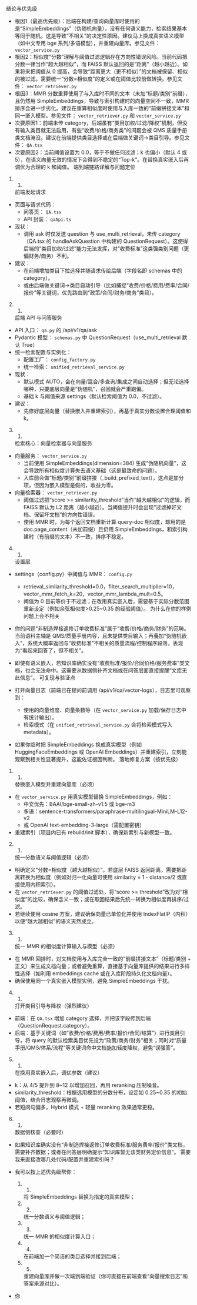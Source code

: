 结论与优先级

- 根因1（最高优先级）：后端在构建/查询向量库时使用的是“SimpleEmbeddings”（伪随机向量），没有任何语义能力，检索结果基本等同于随机。这是导致“不相关”的决定性原因。建议马上换成真实语义模型（如中文专用 bge 系列/多语模型），并重建向量库。参见文件： `vector_service.py`
- 根因2：相似度“分数”理解与阈值过滤逻辑存在方向性错误风险。当前代码把分数一律当作“越大越相似”，而 FAISS 默认返回的是“距离”（越小越近）。如果将来把阈值从 0 提高，会导致“距离更大（更不相似）”的文档被保留、相似的被过滤。需要统一“分数=相似度”的定义或在阈值比较前做转换。参见文件： `vector_retriever.py`
- 根因3：MMR 分数重算使用了与入库时不同的文本（未加“标题/类别”前缀），且仍然用 SimpleEmbeddings，导致与索引构建时的向量空间不一致，MMR 排序会进一步劣化。建议在重算相似度时使用与入库一致的“前缀拼接文本”和同一嵌入模型。参见文件： `vector_retriever.py` 和 `vector_service.py`
- 次要原因1：前端未传 category，后端虽有“类目加权/过滤/降权”机制，但没有输入类目就无法启用，有些“收费/价格/商务类”的问题会被 QMS 质量手册类文档淹没。建议在前端提供类目选择或在后端做关键词→类目引导。参见文件： `QA.tsx`
- 次要原因2：当前阈值设置为 0.0，等于不做任何过滤；k 也偏小（默认 4 或 5），在语义向量无效的情况下会得到不稳定的“Top-k”。在替换真实嵌入后再调优为合理的 k 和阈值。
端到端链路详解与问题定位

1. 1.
   前端发起请求
- 页面与请求代码：
  - 问答页： `QA.tsx`
  - API 封装： `qaApi.ts`
- 现状：
  - 调用 ask 时仅发送 question 与 use_multi_retrieval，未传 category（QA.tsx 的 handleAskQuestion 中构建的 QuestionRequest）。这使得后端的“类目加权/过滤”能力无法发挥，对“收费标准”这类强类别问题（更偏财务/商务）不利。
- 建议：
  - 在前端增加类目下拉选择并随请求传给后端（字段名即 schemas 中的 category）。
  - 或由后端做关键词→类目自动引导（比如捕捉“收费/价格/费用/费率/合同/报价”等关键词，优先路由到“政策/合同/财务/商务”类目）。
2. 1.
   后端 API 与问答服务
- API 入口： `qa.py` 的 /api/v1/qa/ask
- Pydantic 模型： `schemas.py` 中 QuestionRequest（use_multi_retrieval 默认 True）
- 统一检索配置与实例化：
  - 配置工厂： `config_factory.py`
  - 统一检索： `unified_retrieval_service.py`
- 现状：
  - 默认模式 AUTO，会在向量/混合/多查询/集成之间自动选择；但无论选择哪种，只要底层向量是“伪随机”，召回就会严重跑偏。
  - 基础 k 与阈值来源 settings（默认检索阈值为 0.0，不过滤）。
- 建议：
  - 先修好底层向量（替换嵌入并重建索引），再基于真实分数设置合理阈值和 k。
3. 1.
   检索核心：向量检索器与向量服务
- 向量服务： `vector_service.py`
  - 当前使用 SimpleEmbeddings(dimension=384) 生成“伪随机向量”，这会导致所有相似度计算失去语义基础（这是最致命的问题）。
  - 入库前会做“标题/类别”前缀拼接（_build_prefixed_text），这点是加分项，但因为嵌入模型是假的，收益为零。
- 向量检索器： `vector_retriever.py`
  - 阈值过滤把“score >= similarity_threshold”当作“越大越相似”的逻辑，而 FAISS 默认为 L2 距离（越小越近）。当阈值提升时会出现“过滤掉好文档、保留坏文档”的方向性错误。
  - 使用 MMR 时，为每个返回文档重新计算 query-doc 相似度，却用的是 doc.page_content（未加前缀）且仍用 SimpleEmbeddings，和索引构建时（有前缀的文本）不一致，排序不稳定。
4. 1.
   设置层
- settings（config.py）中阈值与 MMR： `config.py`
  - retrieval_similarity_threshold=0.0，filter_search_multiplier=10，vector_mmr_fetch_k=20，vector_mmr_lambda_mult=0.5。
  - 阈值为 0 目前等价于不过滤；在改用真实嵌入后，需要基于实际分数范围重新设定（例如余弦相似度>0.25~0.35 的经验阈值）。
为什么在你的样例问题上会不相关

- 你的问题“非制造焊接返修订单收费标准”属于“收费/价格/商务/财务”的范畴。当前语料主轴是 QMS/质量手册内容，且未提供类目输入；再叠加“伪随机嵌入”，系统大概率返回与“收费标准”不相关的质量流程/控制程序段落，表现为“看起来回答了，但不相关”。
- 即使有语义嵌入，若知识库确实没有“收费标准/报价/合同价格/服务费率”类文档，也会无法命中。这需要从数据侧补齐文档或在问答层面直接提醒“文库无此信息”。
可复现与验证点

- 打开向量日志（前端已在提问前调用 /api/v1/qa/vector-logs），日志里可观察到：
  - 使用的向量维度、向量条数等（在 `vector_service.py` 加载/保存日志中有统计输出）。
  - 检索模式（在 `unified_retrieval_service.py` 会将检索模式写入 metadata）。
- 如果你临时把 SimpleEmbeddings 换成真实模型（例如 HuggingFaceEmbeddings 或 OpenAI Embeddings）并重建索引，立刻能观察到相关性显著提升，这能佐证根因判断。
落地修复方案（按优先级）

1. 1.
   替换嵌入模型并重建向量库（必须）
- 在 `vector_service.py` 用真实模型替换 SimpleEmbeddings，例如：
  - 中文优先：BAAI/bge-small-zh-v1.5 或 bge-m3
  - 多语：sentence-transformers/paraphrase-multilingual-MiniLM-L12-v2
  - 或 OpenAI text-embedding-3-large（需配置密钥）
- 重建索引（项目内已有 rebuild/init 脚本），确保新索引与新模型一致。
2. 1.
   统一分数语义与阈值逻辑（必须）
- 明确定义“分数=相似度（越大越相似）”。若底层 FAISS 返回距离，需要把距离转换为相似度（例如对归一化向量可使用 similarity = 1 - distance/2 或直接使用内积索引）。
- 在 `vector_retriever.py` 的阈值过滤处，将“score >= threshold”改为对“相似度”的比较，确保含义一致；或在取回结果后先统一转换为相似度再排序/过滤。
- 若继续使用 cosine 方案，建议确保向量已单位化并使用 IndexFlatIP（内积）以便“越大越相似”的语义天然成立。
3. 1.
   统一 MMR 的相似度计算输入与模型（必须）
- 在 MMR 回排时，对文档使用与入库完全一致的“前缀拼接文本”（标题/类别 + 正文）来生成文档向量；或者避免重算，直接基于向量库提供的结果进行多样性选择（如利用 embeddings cache 或在入库阶段持久化文档向量）。
- 确保使用同一个真实嵌入模型实例，避免 SimpleEmbeddings 干扰。
4. 1.
   打开类目引导与降权（强烈建议）
- 前端：在 `QA.tsx` 增加 category 选择，并把该字段传到后端（QuestionRequest.category）。
- 后端：基于关键词（如“收费/价格/费用/费率/报价/合同/结算”）进行类目引导，将 query 的默认检索类目优先设为“政策/商务/财务”相关；同时对“质量手册/QMS/体系/流程”等关键词命中文档施加轻度降权，避免“误强答”。
5. 1.
   在换用真实嵌入后，调优参数（建议）
- k：从 4/5 提升到 8~12 以增加召回，再用 reranking 压制噪音。
- similarity_threshold：根据选用模型的分数分布，设定如 0.25~0.35 的初始阈值，结合日志观察再微调。
- 若短问句偏多，Hybrid 模式 + 轻量 reranking 效果通常更稳。
6. 1.
   数据侧核查（必要时）
- 如果知识库确实没有“非制造焊接返修订单收费标准/服务费率/报价”类文档，需要补齐数据；或者在问答层明确提示“知识库暂无该类财务定价信息”。
需要我来直接改哪几处代码/配置并重建索引吗？

- 我可以按上述优先级帮你：
  1. 1.
     将 SimpleEmbeddings 替换为指定的真实模型；
  2. 2.
     统一分数语义与阈值逻辑；
  3. 3.
     统一 MMR 的相似度计算入口；
  4. 4.
     在前端加一个简洁的类目选择并接到后端；
  5. 5.
     重建向量库并做一次端到端验证（你可直接在前端查看“向量搜索日志”和答案来源对比）。
- 你